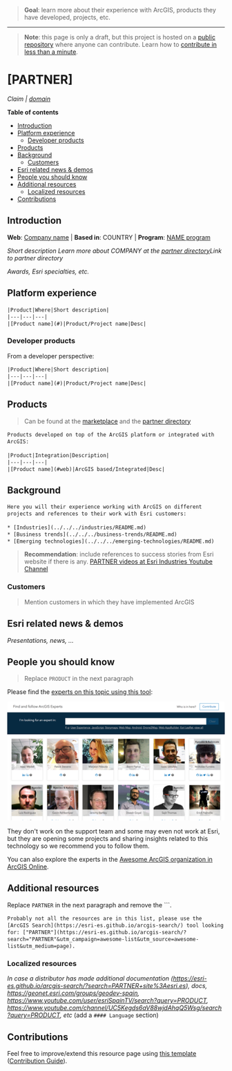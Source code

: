 > **Goal**: learn more about their experience with ArcGIS, products they have developed, projects, etc.

---
> **Note**: this page is only a draft, but this project is hosted on a [public repository](https://github.com/hhkaos/awesome-arcgis) where anyone can contribute. Learn how to [contribute in less than a minute](https://github.com/hhkaos/awesome-arcgis/blob/master/CONTRIBUTING.md#contributions).

# [PARTNER]

*Claim | [domain](#web)*

<!-- START doctoc generated TOC please keep comment here to allow auto update -->
<!-- DON'T EDIT THIS SECTION, INSTEAD RE-RUN doctoc TO UPDATE -->
**Table of contents**

- [Introduction](#introduction)
- [Platform experience](#platform-experience)
  - [Developer products](#developer-products)
- [Products](#products)
- [Background](#background)
  - [Customers](#customers)
- [Esri related news & demos](#esri-related-news--demos)
- [People you should know](#people-you-should-know)
- [Additional resources](#additional-resources)
  - [Localized resources](#localized-resources)
- [Contributions](#contributions)

<!-- END doctoc generated TOC please keep comment here to allow auto update -->

## Introduction

**Web**: [Company name](http://partners.esri.com/) | **Based in**: COUNTRY | **Program**: [NAME program](../../programs/PROGRAM/README.md)

*Short description*
*Learn more about COMPANY at the [partner directory](http://partners.esri.com/partnerHome)Link to partner directory*

*Awards, Esri specialties, etc.*

## Platform experience

```
|Product|Where|Short description|
|---|---|---|
|[Product name](#)|Product/Project name|Desc|
```

### Developer products

From a developer perspective:

```
|Product|Where|Short description|
|---|---|---|
|[Product name](#)|Product/Project name|Desc|
```

## Products

> Can be found at the [marketplace](http://marketplace.arcgis.com/) and the [partner directory](http://partners.esri.com/PartnerSolutionSearchResults)

```
Products developed on top of the ArcGIS platform or integrated with ArcGIS:

|Product|Integration|Description|
|---|---|---|
|[Product name](#web)|ArcGIS based/Integrated|Desc|

```


## Background

```
Here you will their experience working with ArcGIS on different projects and references to their work with Esri customers:

* [Industries](../../../industries/README.md)
* [Business trends](../../../business-trends/README.md)
* [Emerging technologies](../../../emerging-technologies/README.md)
```

> **Recommendation**: include references to success stories from Esri website if there is any.
> [PARTNER videos at Esri Industries Youtube Channel](https://www.youtube.com/channel/UCZTiOg3n0pqUDSatq7mS2PA/search?query=PARTNER)

### Customers

> Mention customers in which they have implemented ArcGIS

## Esri related news & demos

*Presentations, news, ...*

## People you should know

> Replace `PRODUCT` in the next paragraph

Please find the [experts on this topic using this tool](https://esri-es.github.io/arcgis-experts/?topic=PRODUCT):

[![ArcGIS Experts Tool Screenshot](https://github.com/esri-es/arcgis-experts/blob/master/assets/imgs/arcgis-experts-tool.png?raw=true)](https://esri-es.github.io/arcgis-experts/?topic=PRODUCT)

They don't work on the support team and some may even not work at Esri,
but they are opening some projects and sharing insights related to this
technology so we recommend you to follow them.

You can also explore the experts in the [Awesome ArcGIS organization in ArcGIS Online](https://awesome-arcgis.maps.arcgis.com/home/group.html?id=f3807dde35134fb5b5f0cdc9b1b506f0&start=1&view=list#content).

## Additional resources

Replace `PARTNER` in the next paragraph and remove the \`\`\`.

```
Probably not all the resources are in this list, please use the [ArcGIS Search](https://esri-es.github.io/arcgis-search/) tool looking for: ["PARTNER"](https://esri-es.github.io/arcgis-search/?search="PARTNER"&utm_campaign=awesome-list&utm_source=awesome-list&utm_medium=page).
```

### Localized resources

*In case a distributor has made additional documentation (https://esri-es.github.io/arcgis-search/?search=PARTNER+site%3Aesri.es), docs, https://geonet.esri.com/groups/geodev-spain, https://www.youtube.com/user/esriSpainTV/search?query=PRODUCT, https://www.youtube.com/channel/UC5Kegds6aV88wjdAhqQ5Wsg/search?query=PRODUCT, etc* (add a ```#### Language``` section)

## Contributions

Feel free to improve/extend this resource page using [this template](https://github.com/hhkaos/awesome-arcgis/blob/master/templates/PARTNER_PAGE_TEMPLATE.md) ([Contribution Guide](https://github.com/hhkaos/awesome-arcgis/blob/master/CONTRIBUTING.md)).
